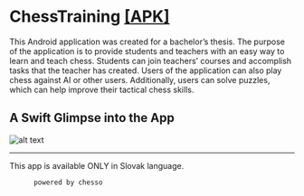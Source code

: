 # ChessTraining [[APK]](https://drive.google.com/file/d/1AJJf607vb_WPCWxQvF0IVXeVxQzIeybl/view?usp=share_link)

This Android application was created for a bachelor’s thesis. The purpose of the application is to provide students and teachers with an easy way to learn and teach chess. Students can join teachers’ courses and accomplish tasks that the teacher has created. Users of the application can also play chess against AI or other users. Additionally, users can solve puzzles, which can help improve their tactical chess skills.

## A Swift Glimpse into the App

![alt text](https://i.ibb.co/JxVs26j/img.png)


---

This app is available ONLY in Slovak language.
          
          powered by chesso

